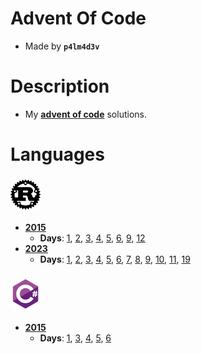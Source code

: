 # Advent Of Code
  
  - Made by **```p4lm4d3v```**

# Description
  
  - My **[advent of code](https://adventofcode.com/)** solutions. 

# Languages
  
### [![](langs/rust.png)](https://github.com/p4lm4d3v/advent-of-code/tree/main/Rust)
  
  - **[2015](https://github.com/p4lm4d3v/advent-of-code/tree/main/Rust/2015)**
    - **Days**: 
    [1](https://github.com/p4lm4d3v/advent-of-code/tree/main/Rust/2015/day-1),
    [2](https://github.com/p4lm4d3v/advent-of-code/tree/main/Rust/2015/day-2),
    [3](https://github.com/p4lm4d3v/advent-of-code/tree/main/Rust/2015/day-3),
    [4](https://github.com/p4lm4d3v/advent-of-code/tree/main/Rust/2015/day-4),
    [5](https://github.com/p4lm4d3v/advent-of-code/tree/main/Rust/2015/day-5),
    [6](https://github.com/p4lm4d3v/advent-of-code/tree/main/Rust/2015/day-6),
    [9](https://github.com/p4lm4d3v/advent-of-code/tree/main/Rust/2015/day-9),
    [12](https://github.com/p4lm4d3v/advent-of-code/tree/main/Rust/2015/day-12)
  - **[2023](https://github.com/p4lm4d3v/advent-of-code/tree/main/Rust/2023)**
    - **Days**: 
    [1](https://github.com/p4lm4d3v/advent-of-code/tree/main/Rust/2023/day-1),
    [2](https://github.com/p4lm4d3v/advent-of-code/tree/main/Rust/2023/day-2),
    [3](https://github.com/p4lm4d3v/advent-of-code/tree/main/Rust/2023/day-3),
    [4](https://github.com/p4lm4d3v/advent-of-code/tree/main/Rust/2023/day-4),
    [5](https://github.com/p4lm4d3v/advent-of-code/tree/main/Rust/2023/day-5),
    [6](https://github.com/p4lm4d3v/advent-of-code/tree/main/Rust/2023/day-6),
    [7](https://github.com/p4lm4d3v/advent-of-code/tree/main/Rust/2023/day-7),
    [8](https://github.com/p4lm4d3v/advent-of-code/tree/main/Rust/2023/day-8),
    [9](https://github.com/p4lm4d3v/advent-of-code/tree/main/Rust/2023/day-9),
    [10](https://github.com/p4lm4d3v/advent-of-code/tree/main/Rust/2023/day-10),
    [11](https://github.com/p4lm4d3v/advent-of-code/tree/main/Rust/2023/day-11),
    [19](https://github.com/p4lm4d3v/advent-of-code/tree/main/Rust/2023/day-19)

### [![](langs/csharp.png)](https://github.com/p4lm4d3v/advent-of-code/tree/main/C%23)
  - **[2015](https://github.com/p4lm4d3v/advent-of-code/tree/main/C%23/year-2015)**
    - **Days**: 
    [1](https://github.com/p4lm4d3v/advent-of-code/tree/main/C%23/year-2015/day-1), 
    [3](https://github.com/p4lm4d3v/advent-of-code/tree/main/C%23/year-2015/day-3), 
    [4](https://github.com/p4lm4d3v/advent-of-code/tree/main/C%23/year-2015/day-4), 
    [5](https://github.com/p4lm4d3v/advent-of-code/tree/main/C%23/year-2015/day-5), 
    [6](https://github.com/p4lm4d3v/advent-of-code/tree/main/C%23/year-2015/day-6)